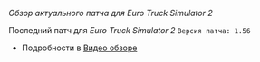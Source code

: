 *Обзор актуального патча для Euro Truck Simulator 2*

Последний патч для _Euro Truck Simulator 2_
`Версия патча: 1.56`

- Подробности в [Видео обзоре](https://youtu.be/gGDK6Mjq8Pw?si=6aVY0N52LGSQDEVA)

